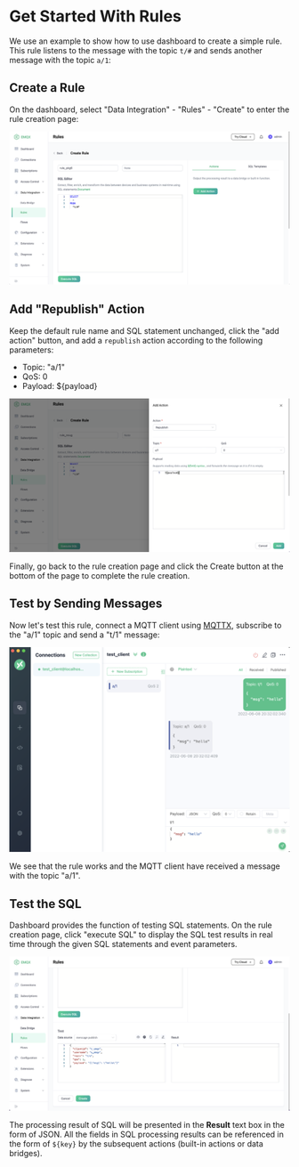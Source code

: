 # Get Started With Rules

We use an example to show how to use dashboard to create a simple rule.
This rule listens to the message with the topic `t/#` and sends another message with the topic `a/1`:

## Create a Rule
On the dashboard, select "Data Integration" - "Rules" - "Create" to enter the rule creation page:

![image](./assets/rules/en_rule_overview_basic_sql.png)

## Add "Republish" Action

Keep the default rule name and SQL statement unchanged, click the "add action" button, and add a `republish` action according to the following parameters:

- Topic: "a/1"
- QoS: 0
- Payload: ${payload}

![image](./assets/rules/en_rule_overview_add_action_republish.png)

Finally, go back to the rule creation page and click the Create button at the bottom of the page to complete the rule creation.

## Test by Sending Messages

Now let's test this rule, connect a MQTT client using [MQTTX](https://mqttx.app/), subscribe to the "a/1" topic and send a "t/1" message:

![image](./assets/rules/en_rule_overview_mqttx.png)

We see that the rule works and the MQTT client have received a message with the topic "a/1".

## Test the SQL

Dashboard provides the function of testing SQL statements. On the rule creation page, click "execute SQL" to display the SQL test results in real time through the given SQL statements and event parameters.

![image](./assets/rules/en_rule_testsql.png)

The processing result of SQL will be presented in the **Result** text box in the form of JSON. All the fields in SQL processing results can be referenced in the form of `${key}` by the subsequent actions (built-in actions or data bridges).
